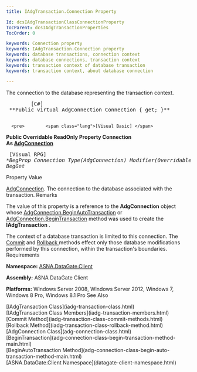 ```yaml
---
title: IAdgTransaction.Connection Property

Id: dcsIAdgTransactionClassConnectionProperty
TocParent: dcsIAdgTransactionProperties
TocOrder: 0

keywords: Connection property
keywords: IAdgTransaction.Connection property
keywords: database transactions, connection context
keywords: database connections, transaction context
keywords: transaction context of database transaction
keywords: transaction context, about database connection

---
```


The connection to the database representing the transaction context.
<pre>        <span class="lang">[C#]</span>
 **Public virtual AdgConnection Connection { get; }** 
      </pre>
      <pre>        <span class="lang">[Visual Basic] </span>
 **Public Overridable ReadOnly Property Connection<br />   As [AdgConnection](adg-connection-class.html)** 
      </pre>
      <pre class="prettyprint">
        <span class="lang">[Visual RPG]</span>
 **BegProp Connection Type(AdgConnection) Modifier(*Overridable)
   BegGet** 
      </pre>

Property Value

[AdgConnection](adg-connection-class.html). The connection to the database associated with the transaction.
Remarks

The value of this property is a reference to the **AdgConnection** object whose [AdgConnection.BeginAutoTransaction](adg-connection-class-begin-auto-transaction-method-main.html) or [AdgConnection.BeginTransaction](adg-connection-class-begin-transaction-method-main.html) method was used to create the **IAdgTransaction** .

The context of a database transaction is limited to this connection. The [ Commit](iadg-transaction-class-commit-methods.html) and [Rollback ](iadg-transaction-class-rollback-method.html) methods effect only those database modifications performed by this connection, within the transaction's boundaries. 
Requirements

<span> **Namespace:** [ASNA.DataGate.Client](datagate-client-namespace.html) </span> 

<span> **Assembly:** ASNA DataGate Client</span> 

<span> **Platforms:** Windows Server 2008, Windows Server 2012, Windows 7, Windows 8 Pro, Windows 8.1 Pro</span> 
See 
Also

<dl />
      [IAdgTransaction Class](iadg-transaction-class.html)
      <br />
      [IAdgTransaction Class Members](iadg-transaction-members.html)
      <br />
      [Commit Method](iadg-transaction-class-commit-methods.html)
      <br />
      [Rollback Method](iadg-transaction-class-rollback-method.html)
      <br />
      [AdgConnection Class](adg-connection-class.html)
      <br />
      [BeginTransaction](adg-connection-class-begin-transaction-method-main.html)
      <br />
      [BeginAutoTransaction 
					Method](adg-connection-class-begin-auto-transaction-method-main.html)
      <br />
      [ASNA.DataGate.Client Namespace](datagate-client-namespace.html)

